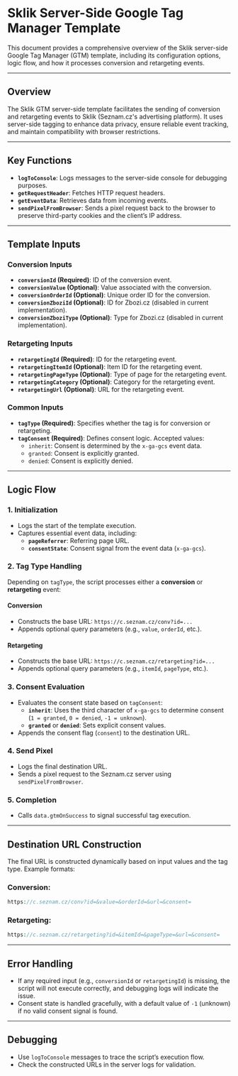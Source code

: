 # Sklik Server-Side Google Tag Manager Template

This document provides a comprehensive overview of the Sklik server-side Google Tag Manager (GTM) template, including its configuration options, logic flow, and how it processes conversion and retargeting events.

---

## Overview

The Sklik GTM server-side template facilitates the sending of conversion and retargeting events to Sklik (Seznam.cz's advertising platform). It uses server-side tagging to enhance data privacy, ensure reliable event tracking, and maintain compatibility with browser restrictions.

---

## Key Functions

- **`logToConsole`**: Logs messages to the server-side console for debugging purposes.
- **`getRequestHeader`**: Fetches HTTP request headers.
- **`getEventData`**: Retrieves data from incoming events.
- **`sendPixelFromBrowser`**: Sends a pixel request back to the browser to preserve third-party cookies and the client’s IP address.

---

## Template Inputs

### Conversion Inputs

- **`conversionId` (Required)**: ID of the conversion event.
- **`conversionValue` (Optional)**: Value associated with the conversion.
- **`conversionOrderId` (Optional)**: Unique order ID for the conversion.
- **`conversionZboziId` (Optional)**: ID for Zbozi.cz (disabled in current implementation).
- **`conversionZboziType` (Optional)**: Type for Zbozi.cz (disabled in current implementation).

### Retargeting Inputs

- **`retargetingId` (Required)**: ID for the retargeting event.
- **`retargetingItemId` (Optional)**: Item ID for the retargeting event.
- **`retargetingPageType` (Optional)**: Type of page for the retargeting event.
- **`retargetingCategory` (Optional)**: Category for the retargeting event.
- **`retargetingUrl` (Optional)**: URL for the retargeting event.

### Common Inputs

- **`tagType` (Required)**: Specifies whether the tag is for conversion or retargeting.
- **`tagConsent` (Required)**: Defines consent logic. Accepted values:
  - `inherit`: Consent is determined by the `x-ga-gcs` event data.
  - `granted`: Consent is explicitly granted.
  - `denied`: Consent is explicitly denied.

---

## Logic Flow

### 1. Initialization

- Logs the start of the template execution.
- Captures essential event data, including:
  - **`pageReferrer`**: Referring page URL.
  - **`consentState`**: Consent signal from the event data (`x-ga-gcs`).

### 2. Tag Type Handling

Depending on `tagType`, the script processes either a **conversion** or **retargeting** event:

#### Conversion

- Constructs the base URL: `https://c.seznam.cz/conv?id=...`
- Appends optional query parameters (e.g., `value`, `orderId`, etc.).

#### Retargeting

- Constructs the base URL: `https://c.seznam.cz/retargeting?id=...`
- Appends optional query parameters (e.g., `itemId`, `pageType`, etc.).

### 3. Consent Evaluation

- Evaluates the consent state based on `tagConsent`:
  - **`inherit`**: Uses the third character of `x-ga-gcs` to determine consent (`1 = granted`, `0 = denied`, `-1 = unknown`).
  - **`granted`** or **`denied`**: Sets explicit consent values.
- Appends the consent flag (`consent`) to the destination URL.

### 4. Send Pixel

- Logs the final destination URL.
- Sends a pixel request to the Seznam.cz server using `sendPixelFromBrowser`.

### 5. Completion

- Calls `data.gtmOnSuccess` to signal successful tag execution.

---

## Destination URL Construction

The final URL is constructed dynamically based on input values and the tag type. Example formats:

### Conversion:
```php
https://c.seznam.cz/conv?id=&value=&orderId=&url=&consent=
```

### Retargeting:
```php
https://c.seznam.cz/retargeting?id=&itemId=&pageType=&url=&consent=
```

---

## Error Handling

- If any required input (e.g., `conversionId` or `retargetingId`) is missing, the script will not execute correctly, and debugging logs will indicate the issue.
- Consent state is handled gracefully, with a default value of `-1` (unknown) if no valid consent signal is found.

---

## Debugging

- Use `logToConsole` messages to trace the script’s execution flow.
- Check the constructed URLs in the server logs for validation.

